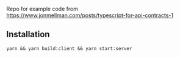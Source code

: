 Repo for example code from https://www.jonmellman.com/posts/typescript-for-api-contracts-1

## Installation

```
yarn && yarn build:client && yarn start:server
```
